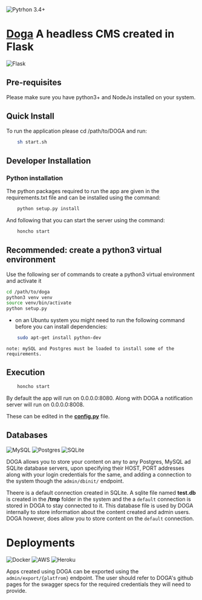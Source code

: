 ﻿<img alt="Pytrhon 3.4+" src="https://img.shields.io/badge/Python-3.4%2B-blue"/>

# [Doga](https://plotlabs.github.io/doga/) A headless CMS created in Flask

<img alt="Flask" src="https://img.shields.io/badge/flask%20-%23000.svg?&style=for-the-badge&logo=flask&logoColor=white"/>

## Pre-requisites

Please make sure you have python3+ and NodeJs installed on your system.

## Quick Install

To run the application please cd /path/to/DOGA and run:

```bash
    sh start.sh
```

## Developer Installation

### Python installation

The python packages required to run the app are given in the requirements.txt
file and can be installed using the command:

```bash
    python setup.py install
```

And following that you can start the server using the command:

```bash
    honcho start
```

## Recommended: create a python3 virtual environment

Use the following ser of commands to create a python3 virtual environment and
activate it

```bash
cd /path/to/doga
python3 venv venv
source venv/bin/activate
python setup.py
```

- on an Ubuntu system you might need to run the following command before you
  can install dependencies:

```bash
	sudo apt-get install python-dev
```

`note: mySQL and Postgres must be loaded to install some of the requirements.`

## Execution

```bash
    honcho start
```

By default the app will run on 0.0.0.0:8080.
Along with DOGA a notification server will run on 0.0.0.0:8008.

These can be edited in the **[config.py](config.py)** file.

## Databases

<img alt="MySQL" src="https://img.shields.io/badge/mysql-%2300f.svg?&style=for-the-badge&logo=mysql&logoColor=white"/>
<img alt="Postgres" src ="https://img.shields.io/badge/postgres-%23316192.svg?&style=for-the-badge&logo=postgresql&logoColor=white"/>
<img alt="SQLite" src ="https://img.shields.io/badge/sqlite-%2307405e.svg?&style=for-the-badge&logo=sqlite&logoColor=white"/>

DOGA allows you to store your content on any to any Postgres, MySQL ad SQLite
database servers, upon specifying their HOST, PORT addresses along with your
login credentials for the same, and adding a connection to the system though
the `admin/dbinit/` endpoint.

Theere is a default connection created in SQLite. A sqlite file named
**test.db** is created in the **/tmp** folder in the system and the a `default`
connection is stored in DOGA to stay connected to it. This database file is
used by DOGA internally to store information about the content created and
admin users. DOGA however, does allow you to store content on the `default`
connection.

# Deployments

<img alt="Docker" src="https://img.shields.io/badge/docker%20-%230db7ed.svg?&style=for-the-badge&logo=docker&logoColor=white"/>
<img alt="AWS" src="https://img.shields.io/badge/AWS%20-%23FF9900.svg?&style=for-the-badge&logo=amazon-aws&logoColor=white"/>
<img alt="Heroku" src="https://img.shields.io/badge/heroku%20-%23430098.svg?&style=for-the-badge&logo=heroku&logoColor=white"/>

Apps created using DOGA can be exported using the `admin/export/{platfrom}`
endpoint. The user should refer to DOGA's github pages for the swagger specs
for the required credentials they will need to provide.
